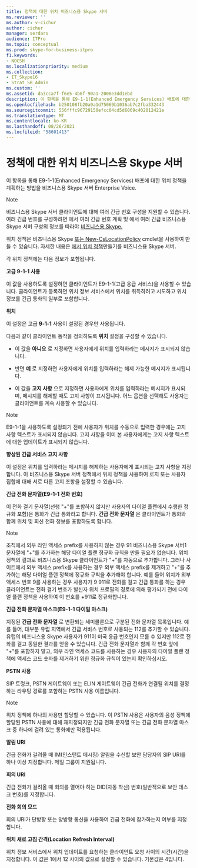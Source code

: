 ```yaml
---
title: 정책에 대한 위치 비즈니스용 Skype 서버
ms.reviewer: ''
ms.author: v-cichur
author: cichur
manager: serdars
audience: ITPro
ms.topic: conceptual
ms.prod: skype-for-business-itpro
f1.keywords:
- NOCSH
ms.localizationpriority: medium
ms.collection:
- IT_Skype16
- Strat_SB_Admin
ms.custom: ''
ms.assetid: da3cca7f-f6e5-4b6f-90a1-2008e3dd1ebd
description: 이 항목을 통해 E9-1-1(Enhanced Emergency Services) 배포에 대한 위치 정책을 계획하는 방법을 비즈니스용 Skype 서버 Enterprise Voice.
ms.openlocfilehash: b250108fb20a9a1d75069b1036ab7c2fba332443
ms.sourcegitcommit: 556fffc96729150efcc04cd5d6069c402012421e
ms.translationtype: MT
ms.contentlocale: ko-KR
ms.lasthandoff: 08/26/2021
ms.locfileid: "58601413"
---
```

# <a name="plan-location-policies-for-skype-for-business-server"></a>정책에 대한 위치 비즈니스용 Skype 서버
 
이 항목을 통해 E9-1-1(Enhanced Emergency Services) 배포에 대한 위치 정책을 계획하는 방법을 비즈니스용 Skype 서버 Enterprise Voice. 
  
> [!NOTE]
> 비즈니스용 Skype 서버 클라이언트에 대해 여러 긴급 번호 구성을 지원할 수 있습니다. 여러 긴급 번호를 구성하려면 에서 여러 긴급 [](multiple-emergency-numbers.md) 번호 계획 및 에서 여러 긴급 비즈니스용 Skype 서버 구성의 정보를 따라야 [비즈니스용 Skype.](../../deploy/deploy-enterprise-voice/configure-multiple-emergency-numbers.md) 
  
위치 정책은 비즈니스용 Skype [또는 New-CsLocationPolicy](/powershell/module/skype/new-cslocationpolicy?view=skype-ps) cmdlet을 사용하여 만들 수 있습니다. 자세한 내용은 [에서 위치 정책](../../deploy/deploy-enterprise-voice/create-location-policies.md)만들기를 비즈니스용 Skype 서버.
  
각 위치 정책에는 다음 정보가 포함됩니다.
  
 **고급 9-1-1 사용**
  
이 값을 사용하도록 설정하면 클라이언트가 E9-1-1(고급 응급 서비스)을 사용할 수 있습니다. 클라이언트가 등록하면 위치 정보 서비스에서 위치를 취득하려고 시도하고 위치 정보를 긴급 통화의 일부로 포함합니다.
  
 **위치**
  
이 설정은 고급 **9-1-1** 사용이 설정된 경우만 사용됩니다.
  
다음과 같이 클라이언트 동작을 정의하도록 **위치** 설정을 구성할 수 있습니다.
  
- 이 값을 **아니요** 로 지정하면 사용자에게 위치를 입력하라는 메시지가 표시되지 않습니다.
    
- 반면 **예** 로 지정하면 사용자에게 위치를 입력하라는 해제 가능한 메시지가 표시됩니다.
    
- 이 값을 **고지 사항** 으로 지정하면 사용자에게 위치를 입력하라는 메시지가 표시되며, 메시지를 해제할 때도 고지 사항이 표시됩니다. 어느 옵션을 선택해도 사용자는 클라이언트를 계속 사용할 수 있습니다.
    
> [!NOTE]
> E9-1-1을 사용하도록 설정되기 전에 사용자가 위치를 수동으로 입력한 경우에는 고지 사항 텍스트가 표시되지 않습니다. 고지 사항을 이미 본 사용자에게는 고지 사항 텍스트에 대한 업데이트가 표시되지 않습니다. 
  
 **향상된 긴급 서비스 고지 사항**
  
이 설정은 위치를 입력하라는 메시지를 해제하는 사용자에게 표시되는 고지 사항을 지정합니다. 이 비즈니스용 Skype 서버 정책에서 위치 정책을 사용하여 로지 또는 사용자 집합에 대해 서로 다른 고지 조항을 설정할 수 있습니다.
  
 **긴급 전화 문자열(E9-1-1 전화 번호)**
  
이 전화 걸기 문자열(선행 "+"를 포함하지 않지만 사용자의 다이얼 플랜에서 수행한 정규화 포함)은 통화가 긴급 통화라고 합니다. **긴급 전화 문자열** 은 클라이언트가 통화와 함께 위치 및 회신 전화 정보를 포함하도록 합니다.
  
> [!NOTE]
> 조직에서 외부 라인 액세스 prefix를 사용하지 않는 경우 91 비즈니스용 Skype 서버1 문자열에 "+"를 추가하는 해당 다이얼 플랜 정규화 규칙을 만들 필요가 없습니다. 위치 정책의 결과로 비즈니스용 Skype 클라이언트가 "+"를 자동으로 추가합니다. 그러나 사이트에서 외부 액세스 prefix를 사용하는 경우 외부 액세스 prefix를 제거하고 "+"를 추가하는 해당 다이얼 플랜 정책에 정규화 규칙을 추가해야 합니다. 예를 들어 위치가 외부 액세스 번호 9를 사용하는 경우 사용자가 9 911로 전화를 걸고 긴급 통화를 하는 경우 클라이언트는 전화 걸기 번호가 발신자 위치 프로필의 경로에 의해 평가되기 전에 다이얼 플랜 정책을 사용하여 이 번호를 +911로 정규화합니다. 
  
 **긴급 전화 문자열 마스크(E9-1-1 다이얼 마스크)**
  
지정된 **긴급 전화 문자열** 로 변환되는 세미콜론으로 구분된 전화 문자열 목록입니다. 예를 들어, 대부분 유럽 지역에서 긴급 서비스 번호로 사용되는 112를 추가할 수 있습니다. 유럽의 비즈니스용 Skype 사용자가 911이 미국 응급 번호인지 모를 수 있지만 112로 전화를 걸고 동일한 결과를 얻을 수 있습니다. 긴급 전화 문자열과 함께 각 번호 앞에 "+"를 포함하지 말고, 외부 라인 액세스 코드를 사용하는 경우 사용자의 다이얼 플랜 정책에 액세스 코드 숫자를 제거하기 위한 정규화 규칙이 있는지 확인하십시오.
  
 **PSTN 사용**
  
SIP 트렁크, PSTN 게이트웨이 또는 ELIN 게이트웨이 긴급 전화가 연결될 위치를 결정하는 라우팅 경로를 포함하는 PSTN 사용 이름입니다.
  
> [!NOTE]
> 위치 정책에 하나의 사용만 할당할 수 있습니다. 이 PSTN 사용은 사용자의 음성 정책에 할당된 PSTN 사용에 대해 재지정되지만 긴급 전화 문자열 또는 긴급 전화 문자열 마스크 중 하나에 걸려 있는 통화에만 적용됩니다. 
  
 **알림 URI**
  
긴급 전화가 걸려올 때 IM(인스턴트 메시징) 알림을 수신할 보안 담당자의 SIP URI를 하나 이상 지정합니다. 메일 그룹이 지원됩니다.
  
 **회의 URI**
  
긴급 전화가 걸려올 때 회의를 열어야 하는 DID(자동 착신) 번호(일반적으로 보안 데스크 번호)를 지정합니다. 
  
 **전화 회의 모드**
  
회의 URI가 단방향 또는 양방향 통신을 사용하여 긴급 전화에 참가하는지 여부를 지정합니다. 
  
 **위치 새로 고침 간격(Location Refresh Interval)**
  
위치 정보 서비스에서 위치 업데이트를 요청하는 클라이언트 요청 사이의 시간(시간)을 지정합니다. 이 값은 1에서 12 사이의 값으로 설정할 수 있습니다. 기본값은 4입니다.
